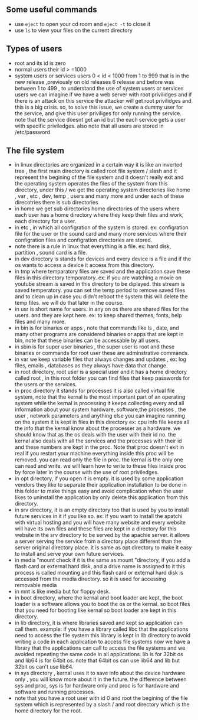## Some useful commands

- use `eject` to open your cd room and `eject -t` to close it
- use `ls` to view your files on the current directory

## Types of users

- root and its id is zero
- normal users their id > =1000
- system users or services users 0 < id < 1000 from 1 to 999 that is in the new release ,previously on old releases 6 release and before was between 1 to 499 , to understand the use of system users or services users we can imagine if we have a web server with root privilidges and if there is an attack on this service the attacker will get root privilidges and this is a big crisis. so, to solve this issue, we create a dummy user for the service, and give this user priviliges for only running the service. note that the service doesnt get an id but the each service gets a user with specific priviledges. also note that all users are stored in /etc/password

## The file system

- in linux directories are organized in a certain way it is like an inverted tree , the first main directory is called root file system / slash and it represent the begining of the file system and it doesn't really exit and the operating system operates the files of the system from this directory, under this / we get the operating system directories like home , var , etc , dev, temp , users and many more and under each of these direcotries there is sub directories
- in home we get sub directories home directories of the users where each user has a home directory where they keep their files and work, each directory for a user.
- in etc , in which all configration of the system is stored. ex: configration file for the user or the sound card and many more services where their configration files and configration directories are stored.
- note there is a rule in linux that everything is a file. ex: hard disk, partition , sound card is a file.
- in dev directory is stands for devices and every device is a file and if the os wants to access a device it access from this directory.
- in tmp where temparatory files are saved and the application save these files in this directory temporatory. ex: if you are watching a movie on youtube stream is saved in this directory to be diplayed. this stream is saved temperatory. you can set the temp period to remove saved files and to clean up in case you didn't reboot the system this will delete the temp files. we will do that later in the course.
- in usr is short name for users. in any on os there are shared files for the users. and they are kept here. ex: to keep shared themes, fonts, help files and many more.
- in bin is for binaries or apps , note that commands like ls , date, and many other programs are considered binaries or apps that are kept in bin, note that these binaries can be accessable by all users.
- in sbin is for super user binaries , the super user is root and these binaries or commands for root user these are adminstrative commands.
- in var we keep variable files that always changes and updates , ex: log files, emails , databases as they always have data that change.
- in root directory, root user is a special user and it has a home directory called root , in this root folder you can find files that keep passwords for the users or the services.
- in proc directory it stands for processes it is also called virtual file system, note that the kernal is the most important part of an operating system while the kernal is processing it keeps collecting every and all information about your system hardware, software,the processes , the user , network parameters and anything else you can imagine running on the system it is kept in files in this directory ex: cpu info file keeps all the info that the kernal know about the processer as a hardware. we should know that as the os deals with the user with their id no. the kernal also deals with all the services and the processes with their id and these numbers are kept in the proc. Note that proc doesn't exit in real if you restart your machine everything inside this proc will be removed. you can read only the file in proc. the kernal is the only one can read and write. we will learn how to write to these files inside proc by force later in the course with the use of root priviledges.
- in opt directory, if you open it is empty. it is used by some application vendors they like to separate their application installation to be done in this folder to make things easy and avoid complication when the user likes to uninstall the application by only delete this application from this directory.
- in srv directory, it is an empty directory too that is used by you to install future services in it if you like so. ex: if you want to install the apatchi with virtual hosting and you will have many website and every website will have its own files and these files are kept in a directory for this website in the srv directory to be served by the apachie server. it allows a server serving the service from a directory place different than the server original directory place. it is same as opt directory to make it easy to install and serve your own future services.
- in media "mount check if it is the same as mount "directory, if you add a flash card or external hard disk, and a drive name is assigned to it this process is called mounting and this flash card or external hard disk is accessed from the media directory. so it is used for accessing removable media
- in mnt is like media but for floppy desk.
- in boot directory, where the kernal and boot loader are kept, the boot loader is a software allows you to boot the os or the kernal. so boot files that you need for booting like kernal so boot loader are kept in this directory.
- in lib directory, it is where libraries saved and kept so application can call them. example: if you have a library called libc that the applications need to access the file system this library is kept in lib directory to avoid writing a code in each application to access file systems now we have a library that the applications can call to access the file systems and we avoided repeating the same code in all applications. lib is for 32bit os and lib64 is for 64bit os. note that 64bit os can use lib64 and lib but 32bit os can't use lib64.
- in sys directory , kernal uses it to save info about the device hardware only , you will know more about it in the future. the difference between sys and proc, sys is for hardware only and proc is for hardware and software and running processes.
- note that you have a root user with id 0 and root the begining of the file system which is represented by a slash / and root directory which is the home directory for the root.
